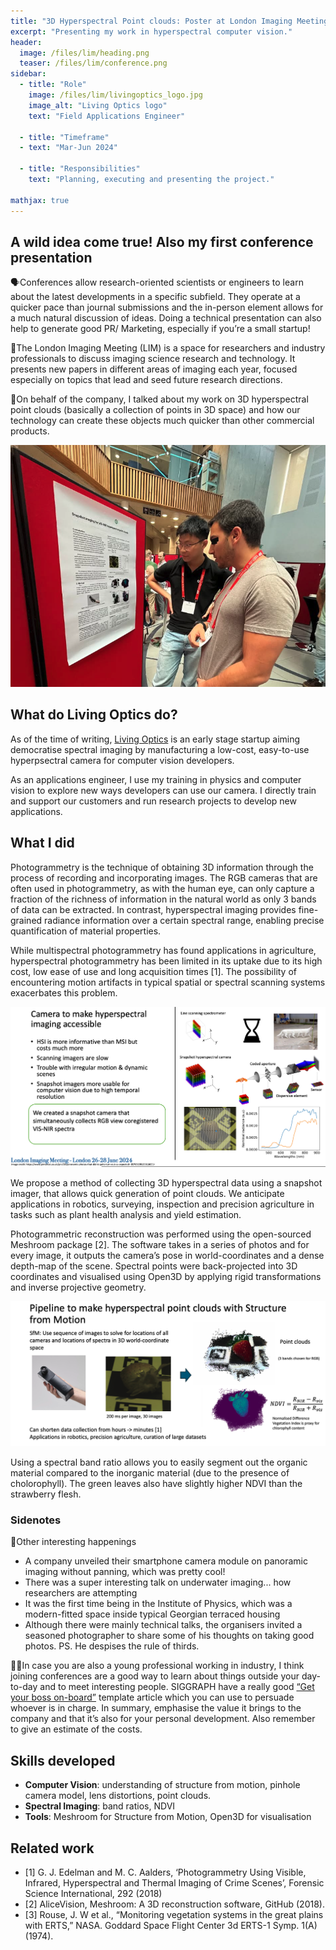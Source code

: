 ```yaml
---
title: "3D Hyperspectral Point clouds: Poster at London Imaging Meeting"
excerpt: "Presenting my work in hyperspectral computer vision."
header:
  image: /files/lim/heading.png
  teaser: /files/lim/conference.png
sidebar:
  - title: "Role"
    image: /files/lim/livingoptics_logo.jpg
    image_alt: "Living Optics logo"
    text: "Field Applications Engineer"

  - title: "Timeframe"
  - text: "Mar-Jun 2024"

  - title: "Responsibilities"
    text: "Planning, executing and presenting the project."

mathjax: true
---
```


## A wild idea come true! Also my first conference presentation

🗣️Conferences allow research-oriented scientists or engineers to learn about the latest developments in a specific subfield. They operate at a quicker pace than journal submissions and the in-person element allows for a much natural discussion of ideas. Doing a technical presentation can also help to generate good PR/ Marketing, especially if you’re a small startup!

🌆The London Imaging Meeting (LIM) is a space for researchers and industry professionals to discuss imaging science research and technology. It presents new papers in different areas of imaging each year, focused especially on topics that lead and seed future research directions.

💭On behalf of the company, I talked about my work on 3D hyperspectral point clouds (basically a collection of points in 3D space) and how our technology can create these objects much quicker than other commercial products.

![Conference](/files/lim/conference.png)

## What do Living Optics do?

As of the time of writing, [Living Optics](https://www.livingoptics.com/) is an early stage startup aiming democratise spectral imaging by manufacturing a low-cost, easy-to-use hyperpsectral camera for computer vision developers.

As an applications engineer, I use my training in physics and computer vision to explore new ways developers can use our camera. I directly train and support our customers and run research projects to develop new applications.

## What I did

Photogrammetry is the technique of obtaining 3D
information through the process of recording and
incorporating images. The RGB cameras that are often
used in photogrammetry, as with the human eye, can only
capture a fraction of the richness of information in the
natural world as only 3 bands of data can be extracted. In
contrast, hyperspectral imaging provides fine-grained
radiance information over a certain spectral range,
enabling precise quantification of material properties.

While multispectral photogrammetry has found
applications in agriculture, hyperspectral
photogrammetry has been limited in its uptake due to its
high cost, low ease of use and long acquisition times [1].
The possibility of encountering motion artifacts in typical
spatial or spectral scanning systems exacerbates this
problem.

![The premise](/files/lim/problem.png)

We propose a method of collecting 3D hyperspectral
data using a snapshot imager, that allows quick
generation of point clouds. We anticipate applications in
robotics, surveying, inspection and precision agriculture in
tasks such as plant health analysis and yield estimation.

Photogrammetric reconstruction was performed
using the open-sourced Meshroom package [2]. The
software takes in a series of photos and for every image, it
outputs the camera’s pose in world-coordinates and a
dense depth-map of the scene. Spectral points were
back-projected into 3D coordinates and visualised using Open3D by applying rigid transformations and inverse projective geometry.

![alt text](/files/lim/sfm.png)

Using a spectral band ratio allows you to easily segment out the organic material compared to the inorganic material (due to the presence of cholorophyll). The green leaves also have slightly higher NDVI than the strawberry flesh.

### Sidenotes

🍎Other interesting happenings

- A company unveiled their smartphone camera module on panoramic imaging without panning, which was pretty cool!
- There was a super interesting talk on underwater imaging... how researchers are attempting
- It was the first time being in the Institute of Physics, which was a modern-fitted space inside typical Georgian terraced housing
- Although there were mainly technical talks, the organisers invited a seasoned photographer to share some of his thoughts on taking good photos. PS. He despises the rule of thirds.

🤘🏼In case you are also a young professional working in industry, I think joining conferences are a good way to learn about things outside your day-to-day and to meet interesting people. SIGGRAPH have a really good [“Get your boss on-board”](https://s2024.siggraph.org/ask-your-boss/) template article which you can use to persuade whoever is in charge. In summary, emphasise the value it brings to the company and that it’s also for your personal development. Also remember to give an estimate of the costs.

## Skills developed

- **Computer Vision**: understanding of structure from motion, pinhole camera model, lens distortions, point clouds.
- **Spectral Imaging**: band ratios, NDVI
- **Tools**: Meshroom for Structure from Motion, Open3D for visualisation

## Related work

- [1] G. J. Edelman and M. C. Aalders, ‘Photogrammetry Using
  Visible, Infrared, Hyperspectral and Thermal Imaging of
  Crime Scenes’, Forensic Science International, 292 (2018)
- [2] AliceVision, Meshroom: A 3D reconstruction software,
  GitHub (2018).
- [3] Rouse, J. W et al., “Monitoring vegetation systems in the
  great plains with ERTS,” NASA. Goddard Space Flight Center
  3d ERTS-1 Symp. 1(A) (1974).
